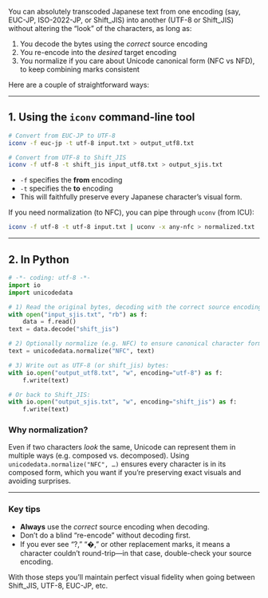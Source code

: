 You can absolutely transcoded Japanese text from one encoding (say, EUC-JP, ISO-2022-JP, or Shift\_JIS) into another (UTF-8 or Shift\_JIS) without altering the “look” of the characters, as long as:

1. You decode the bytes using the *correct* source encoding
2. You re-encode into the *desired* target encoding
3. You normalize if you care about Unicode canonical form (NFC vs NFD), to keep combining marks consistent

Here are a couple of straightforward ways:

---

## 1. Using the `iconv` command‐line tool

```bash
# Convert from EUC-JP to UTF-8
iconv -f euc-jp -t utf-8 input.txt > output_utf8.txt

# Convert from UTF-8 to Shift_JIS
iconv -f utf-8 -t shift_jis input_utf8.txt > output_sjis.txt
```

* `-f` specifies the **from** encoding
* `-t` specifies the **to** encoding
* This will faithfully preserve every Japanese character’s visual form.

If you need normalization (to NFC), you can pipe through `uconv` (from ICU):

```bash
iconv -f utf-8 -t utf-8 input.txt | uconv -x any-nfc > normalized.txt
```

---

## 2. In Python

```python
# -*- coding: utf-8 -*-
import io
import unicodedata

# 1) Read the original bytes, decoding with the correct source encoding:
with open("input_sjis.txt", "rb") as f:
    data = f.read()
text = data.decode("shift_jis")

# 2) Optionally normalize (e.g. NFC) to ensure canonical character forms:
text = unicodedata.normalize("NFC", text)

# 3) Write out as UTF-8 (or shift_jis) bytes:
with io.open("output_utf8.txt", "w", encoding="utf-8") as f:
    f.write(text)

# Or back to Shift_JIS:
with io.open("output_sjis.txt", "w", encoding="shift_jis") as f:
    f.write(text)
```

### Why normalization?

Even if two characters *look* the same, Unicode can represent them in multiple ways (e.g. composed vs. decomposed). Using `unicodedata.normalize("NFC", …)` ensures every character is in its composed form, which you want if you’re preserving exact visuals and avoiding surprises.

---

### Key tips

* **Always** use the *correct* source encoding when decoding.
* Don’t do a blind “re-encode” without decoding first.
* If you ever see “?,” “�,” or other replacement marks, it means a character couldn’t round-trip—in that case, double-check your source encoding.

With those steps you’ll maintain perfect visual fidelity when going between Shift\_JIS, UTF-8, EUC-JP, etc.
